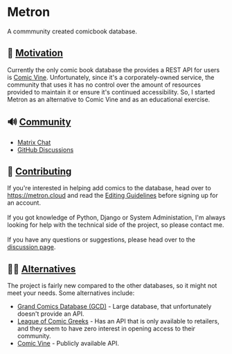 # Metron

A commmunity created comicbook database.


## 🤔 <a href="motivation">Motivation</a>
Currently the only comic book database the provides a REST API for users is <a href="https://comicvine.gamespot.com/">Comic Vine</a>. Unfortunately, since it's a corporately-owned service, the community that uses it has no control over the amount of resources provided to maintain it or ensure it's continued accessibility. So, I started Metron as an alternative to Comic Vine and as an educational exercise.

## 🔊 <a href="community">Community</a>

* [Matrix Chat](https://matrix.to/#/#metron:matrix.org)
* [GitHub Discussions](https://github.com/bpepple/metron/discussions)

## 🤝 <a href="contributing">Contributing</a>
 
If you're interested in helping add comics to the database, head over to <https://metron.cloud> and read the [Editing Guidelines](https://metron.cloud/pages/guidelines/editing/) before signing up for an account.<br><br>
If you got knowledge of Python, Django or System Administation, I'm always looking for help with the technical side of the project, so please contact me.<br><br>
If you have any questions or suggestions, please head over to the [discussion page](https://github.com/bpepple/metron/discussions).

## 👍🏻 <a href="alternative">Alternatives</a>
The project is fairly new compared to the other databases, so it might not meet your needs. Some alternatives include:

* [Grand Comics Database (GCD)](https://www.comics.org/) - Large database, that unfortunately doesn't provide an API.
* [League of Comic Greeks](https://leagueofcomicgeeks.com/) - Has an API that is only available to retailers, and they seem to have zero interest in opening access to their community.
* [Comic Vine](https://comicvine.gamespot.com/) - Publicly available API.
